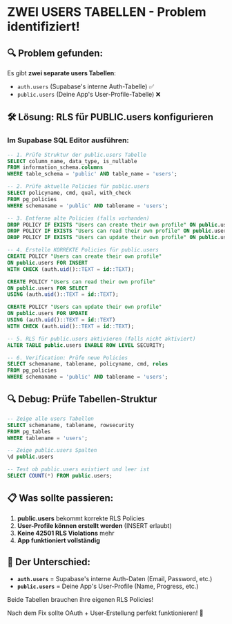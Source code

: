 # ZWEI USERS TABELLEN - Problem identifiziert! 

## 🔍 Problem gefunden:
Es gibt **zwei separate users Tabellen**:
- `auth.users` (Supabase's interne Auth-Tabelle) ✅
- `public.users` (Deine App's User-Profile-Tabelle) ❌ 

## 🛠️ Lösung: RLS für PUBLIC.users konfigurieren

### Im Supabase SQL Editor ausführen:

```sql
-- 1. Prüfe Struktur der public.users Tabelle
SELECT column_name, data_type, is_nullable 
FROM information_schema.columns 
WHERE table_schema = 'public' AND table_name = 'users';

-- 2. Prüfe aktuelle Policies für public.users
SELECT policyname, cmd, qual, with_check
FROM pg_policies 
WHERE schemaname = 'public' AND tablename = 'users';

-- 3. Entferne alte Policies (falls vorhanden)
DROP POLICY IF EXISTS "Users can create their own profile" ON public.users;
DROP POLICY IF EXISTS "Users can read their own profile" ON public.users;  
DROP POLICY IF EXISTS "Users can update their own profile" ON public.users;

-- 4. Erstelle KORREKTE Policies für public.users
CREATE POLICY "Users can create their own profile" 
ON public.users FOR INSERT 
WITH CHECK (auth.uid()::TEXT = id::TEXT);

CREATE POLICY "Users can read their own profile" 
ON public.users FOR SELECT 
USING (auth.uid()::TEXT = id::TEXT);

CREATE POLICY "Users can update their own profile" 
ON public.users FOR UPDATE 
USING (auth.uid()::TEXT = id::TEXT) 
WITH CHECK (auth.uid()::TEXT = id::TEXT);

-- 5. RLS für public.users aktivieren (falls nicht aktiviert)
ALTER TABLE public.users ENABLE ROW LEVEL SECURITY;

-- 6. Verification: Prüfe neue Policies
SELECT schemaname, tablename, policyname, cmd, roles
FROM pg_policies 
WHERE schemaname = 'public' AND tablename = 'users';
```

## 🔍 Debug: Prüfe Tabellen-Struktur

```sql
-- Zeige alle users Tabellen
SELECT schemaname, tablename, rowsecurity 
FROM pg_tables 
WHERE tablename = 'users';

-- Zeige public.users Spalten
\d public.users

-- Test ob public.users existiert und leer ist
SELECT COUNT(*) FROM public.users;
```

## 📋 Was sollte passieren:

1. **public.users** bekommt korrekte RLS Policies
2. **User-Profile können erstellt werden** (INSERT erlaubt)  
3. **Keine 42501 RLS Violations** mehr
4. **App funktioniert vollständig**

## 🎯 Der Unterschied:

- **`auth.users`** = Supabase's interne Auth-Daten (Email, Password, etc.)
- **`public.users`** = Deine App's User-Profile (Name, Progress, etc.)

Beide Tabellen brauchen ihre eigenen RLS Policies!

Nach dem Fix sollte OAuth + User-Erstellung perfekt funktionieren! 🚀
